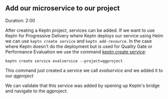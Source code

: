
## Add our microservice to our project
Duration: 2:00

After creating a Keptn project, services can be added. If we want to use Keptn for Progressive Delivery where Keptn deploys our service using Helm we can use `keptn create service` and `keptn add-resource`. In the case where Keptn doesn't do the deployment but is used for Quality Gate or Performance Evaluation we use the command [keptn create service](https://keptn.sh/docs/0.9.x/reference/cli/commands/keptn_create_service/):

```
keptn create service evalservice --project=qgproject
```

This command just created a service we call *evalservice* and we added it to our *qgproject*

We can validate that this service was added by opening up Keptn's bridge and navigate to the *qgproject*. 